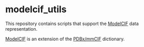 # modelcif_utils

This repository contains scripts that support the [ModelCIF](https://github.com/ihmwg/ModelCIF) 
data representation. 

[ModelCIF](https://github.com/ihmwg/ModelCIF) is an extension of the [PDBx/mmCIF](http://mmcif.wwpdb.org) 
dictionary. 
